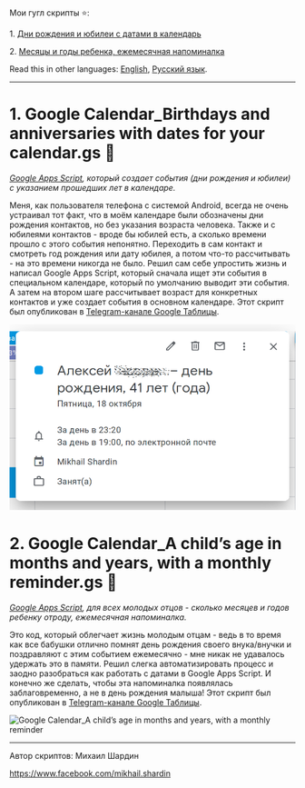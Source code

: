 Мои гугл скрипты :star::

1\. [Дни рождения и юбилеи с датами в календарь](https://github.com/empenoso/Google-Apps-Script/blob/master/README.md#1-google-calendar_%D1%81alculates-a-persons-agegs-underage)

2\. [Месяцы и годы ребенка, ежемесячная напоминалка](https://github.com/empenoso/Google-Apps-Script/blob/master/README.md#2-google-calendar_months-and-years-of-a-baby-monthly-remindergs-baby)

Read this in other languages: [English](README.md), [Русский язык](README.ru.md).

__________

# 1\. Google Calendar_Birthdays and anniversaries with dates for your calendar.gs :underage:
*[Google Apps Script](Google%20Calendar_Birthdays%20and%20anniversaries%20with%20dates%20for%20your%20calendar.gs), который создает события (дни рождения и юбилеи) с указанием прошедших лет в календаре.*

Меня, как пользователя телефона с системой Android, всегда не очень устраивал тот факт, что в моём календаре были обозначены дни рождения контактов, но без указания возраста человека.
Также и с юбилеями контактов - вроде бы юбилей есть, а сколько времени прошло с этого события непонятно. Переходить в сам контакт и смотреть год рождения или дату юбилея, а потом что-то рассчитывать - на это времени никогда не было. Решил сам себе упростить жизнь и написал Google Apps Script, который сначала ищет эти события в специальном календаре, который по умолчанию выводит эти события. А затем на втором шаге рассчитывает возраст для конкретных контактов и уже создает события в основном календаре. Этот скрипт был опубликован в [Telegram-канале Google Таблицы](https://t.me/google_sheets/365).

![Google Calendar_Birthdays and anniversaries with dates for your calendar](Google%20Calendar_Birthdays%20and%20anniversaries%20with%20dates%20for%20your%20calendar.png)

# 2\. Google Calendar_A child’s age in months and years, with a monthly reminder.gs :baby:
*[Google Apps Script](Google%20Calendar_A%20child’s%20age%20in%20months%20and%20years%2C%20with%20a%20monthly%20reminder.gs), для всех молодых отцов - сколько месяцев и годов ребенку отроду, ежемесячная напоминалка.*

Это код, который облегчает жизнь молодым отцам - ведь в то время как все бабушки отлично помнят день рождения своего внука/внучки и поздравляют с этим событием ежемесячно - мне никак не удавалось удержать это в памяти. Решил слегка автоматизировать процесс и заодно разобраться как работать с датами в Google Apps Script. И конечно же сделать, чтобы эта напоминалка появлялась заблаговременно, а не в день рождения малыша! Этот скрипт был опубликован в [Telegram-канале Google Таблицы](https://t.me/google_sheets/435).

![Google Calendar_A child’s age in months and years, with a monthly reminder](Google%20Calendar_A%20child’s%20age%20in%20months%20and%20years%2C%20with%20a%20monthly%20reminder.png)

________
Автор скриптов: Михаил Шардин

https://www.facebook.com/mikhail.shardin
